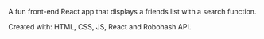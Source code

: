 A fun front-end React app that displays a friends list with a search function.

Created with: HTML, CSS, JS, React and Robohash API.
